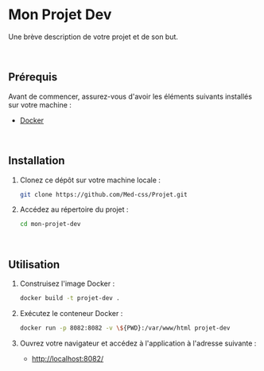 # Mon Projet Dev

Une brève description de votre projet et de son but.

<br />

## Prérequis

Avant de commencer, assurez-vous d'avoir les éléments suivants installés sur votre machine :

- [Docker](https://www.docker.com/get-started)

<br />

## Installation

1. Clonez ce dépôt sur votre machine locale :

   ```bash
   git clone https://github.com/Med-css/Projet.git
   ```
   
2. Accédez au répertoire du projet :

   ```bash
   cd mon-projet-dev
   ```

<br />

## Utilisation

1. Construisez l'image Docker :

   ```bash
   docker build -t projet-dev .
   ```
   
2. Exécutez le conteneur Docker :

   ```bash
   docker run -p 8082:8082 -v \${PWD}:/var/www/html projet-dev
   ```

3. Ouvrez votre navigateur et accédez à l'application à l'adresse suivante :

   - [http://localhost:8082/](http://localhost:8082/)
